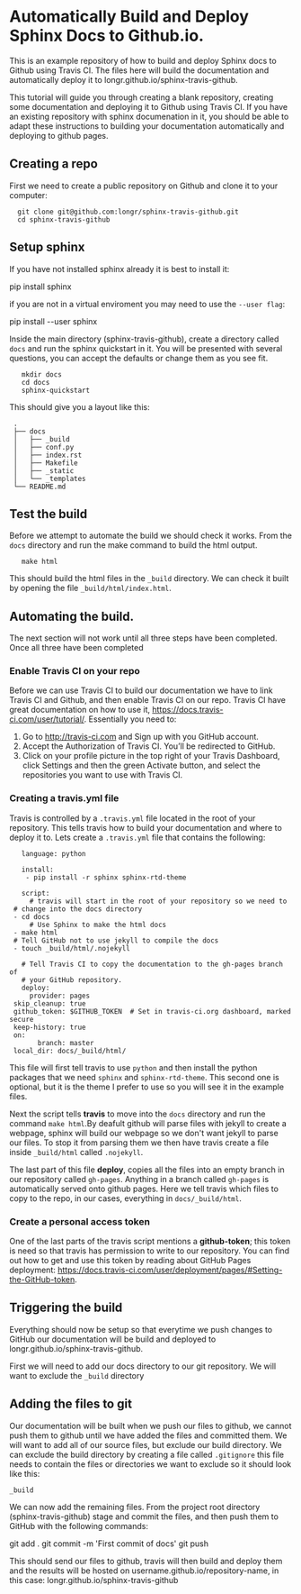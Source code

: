 # Automatically Build and Deploy Sphinx Docs to Github.io.

This is an example repository of how to build and deploy Sphinx docs to Github using Travis CI.  The files here will build the documentation and automatically deploy it to longr.github.io/sphinx-travis-github.

This tutorial will guide you through creating a blank repository, creating some documentation and deploying it to Github using Travis CI.  If you have an existing repository with sphinx documenation in it, you should be able to adapt these instructions to building your documentation automatically and deploying to github pages.

## Creating a repo

First we need to create a public repository on Github and clone it to your computer:

      git clone git@github.com:longr/sphinx-travis-github.git
      cd sphinx-travis-github

## Setup sphinx


If you have not installed sphinx already it is best to install it:

   pip install sphinx

if you are not in a virtual enviroment you may need to use the `--user flag`:

   pip install --user sphinx
   
Inside the main directory (sphinx-travis-github), create a directory called `docs` and run the sphinx quickstart in it.  You will be presented with several questions, you can accept the defaults or change them as you see fit.

       mkdir docs
       cd docs
       sphinx-quickstart

This should give you a layout like this:

     .
     ├── docs
     │   ├── _build
     │   ├── conf.py
     │   ├── index.rst
     │   ├── Makefile
     │   ├── _static
     │   └── _templates
     └── README.md

## Test the build

Before we attempt to automate the build we should check it works. From the `docs` directory and run the make command to build the html output.

       make html

This should build the html files in the `_build` directory.  We can check it built by opening the file `_build/html/index.html`.

## Automating the build.

The next section will not work until all three steps have been completed. Once all three have been completed

### Enable Travis CI on your repo

Before we can use Travis CI to build our documentation we have to link Travis CI and Github, and then enable Travis CI on our repo. Travis CI have great documentation on how to use it, https://docs.travis-ci.com/user/tutorial/. Essentially you need to:

1. Go to http://travis-ci.com and Sign up with you GitHub account.
2. Accept the Authorization of Travis CI. You’ll be redirected to GitHub.
3. Click on your profile picture in the top right of your Travis Dashboard, click Settings and then the green Activate button, and select the repositories you want to use with Travis CI.


### Creating a travis.yml file

Travis is controlled by a `.travis.yml` file located in the root of your repository. This tells travis how to build your documentation and where to deploy it to. Lets create a `.travis.yml` file that contains the following:

       language: python
       
       install:
        - pip install -r sphinx sphinx-rtd-theme

       script:
         # travis will start in the root of your repository so we need to
	 # change into the docs directory
	 - cd docs
         # Use Sphinx to make the html docs
	 - make html
	 # Tell GitHub not to use jekyll to compile the docs
	 - touch _build/html/.nojekyll

       # Tell Travis CI to copy the documentation to the gh-pages branch of
       # your GitHub repository.
       deploy:
         provider: pages
	 skip_cleanup: true
  	 github_token: $GITHUB_TOKEN  # Set in travis-ci.org dashboard, marked secure
  	 keep-history: true
  	 on:
    	   branch: master
  	 local_dir: docs/_build/html/

This file will first tell travis to use `python` and then install the python packages that we need `sphinx` and `sphinx-rtd-theme`. This second one is optional, but it is the theme I prefer to use so you will see it in the example files.

Next the script tells **travis** to move into the `docs` directory and run the command `make html`.By deafult github will parse files with jekyll to create a webpage, sphinx will build our webpage so we don't want jekyll to parse our files. To stop it from parsing them we then have travis create a file inside `_build/html` called `.nojekyll`.

The last part of this file **deploy**, copies all the files into an empty branch in our repository called `gh-pages`. Anything in a branch called `gh-pages` is automatically served onto github pages.  Here we tell travis which files to copy to the repo, in our cases, everything in `docs/_build/html`.

### Create a personal access token

One of the last parts of the travis script mentions a **github-token**; this token is need so that travis has permission to write to our repository.  You can find out how to get and use this token by reading about GitHub Pages deployment: https://docs.travis-ci.com/user/deployment/pages/#Setting-the-GitHub-token.

## Triggering the build

Everything should now be setup so that everytime we push changes to GitHub our documentation will be build and deployed to longr.github.io/sphinx-travis-github.

First we will need to add our docs directory to our git repository. We will want to exclude the `_build` directory 


## Adding the files to git

Our documentation will be built when we push our files to github, we cannot push them to github until we have added the files and committed them.  We will want to add all of our source files, but exclude our build directory.  We can exclude the build directory by creating a file called `.gitignore` this file needs to contain the files or directories we want to exclude so it should look like this:

    _build

We can now add the remaining files.  From the project root directory (sphinx-travis-github) stage and commit the files, and then push them to GitHub with the following commands:

   git add .
   git commit -m 'First commit of docs'
   git push

This should send our files to github, travis will then build and deploy them and the results will be hosted on username.github.io/repository-name, in this case: longr.github.io/sphinx-travis-github
